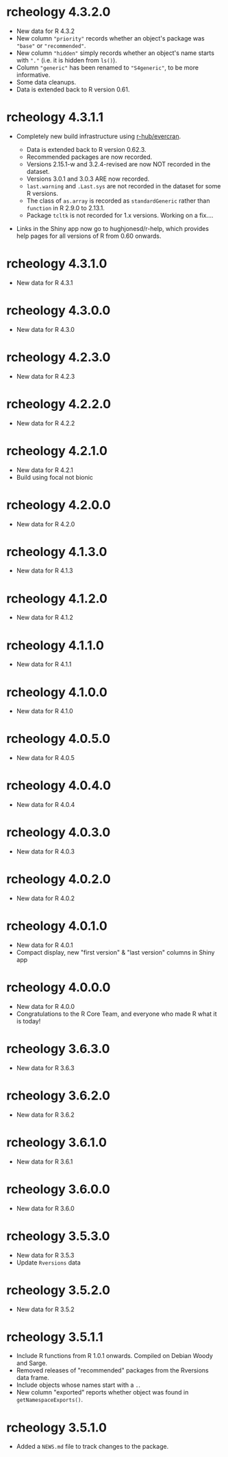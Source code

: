 
# rcheology 4.3.2.0

* New data for R 4.3.2
* New column `"priority"` records whether an object's package was `"base"` or 
  `"recommended"`.
* New column `"hidden"` simply records whether an object's name starts with `"."`
  (i.e. it is hidden from `ls()`).
* Column `"generic"` has been renamed to `"S4generic"`, to be more informative.
* Some data cleanups.
* Data is extended back to R version 0.61.


# rcheology 4.3.1.1

* Completely new build infrastructure using 
  [r-hub/evercran](https://github.com/r-hub/evercran).
  - Data is extended back to R version 0.62.3.
  - Recommended packages are now recorded.
  - Versions 2.15.1-w and 3.2.4-revised are now NOT recorded in the dataset.
  - Versions 3.0.1 and 3.0.3 ARE now recorded.
  - `last.warning` and `.Last.sys` are not recorded in the dataset for some
    R versions.
  - The class of `as.array` is recorded as `standardGeneric` rather than
    `function` in R 2.9.0 to 2.13.1.
  - Package `tcltk` is not recorded for 1.x versions. Working on a fix....
    
* Links in the Shiny app now go to hughjonesd/r-help, which provides help pages
  for all versions of R from 0.60 onwards.


# rcheology 4.3.1.0

* New data for R 4.3.1


# rcheology 4.3.0.0

* New data for R 4.3.0


# rcheology 4.2.3.0

* New data for R 4.2.3


# rcheology 4.2.2.0

* New data for R 4.2.2


# rcheology 4.2.1.0

* New data for R 4.2.1
* Build using focal not bionic


# rcheology 4.2.0.0

* New data for R 4.2.0


# rcheology 4.1.3.0

* New data for R 4.1.3


# rcheology 4.1.2.0

* New data for R 4.1.2


# rcheology 4.1.1.0

* New data for R 4.1.1


# rcheology 4.1.0.0

* New data for R 4.1.0


# rcheology 4.0.5.0

* New data for R 4.0.5


# rcheology 4.0.4.0

* New data for R 4.0.4


# rcheology 4.0.3.0

* New data for R 4.0.3


# rcheology 4.0.2.0

* New data for R 4.0.2


# rcheology 4.0.1.0

* New data for R 4.0.1
* Compact display, new "first version" & "last version" columns in Shiny app

# rcheology 4.0.0.0

* New data for R 4.0.0
* Congratulations to the R Core Team, and everyone who made R what it is today!

# rcheology 3.6.3.0

* New data for R 3.6.3

# rcheology 3.6.2.0

* New data for R 3.6.2

# rcheology 3.6.1.0

* New data for R 3.6.1

# rcheology 3.6.0.0

* New data for R 3.6.0

# rcheology 3.5.3.0

* New data for R 3.5.3
* Update `Rversions` data

# rcheology 3.5.2.0

* New data for R 3.5.2

# rcheology 3.5.1.1

* Include R functions from R 1.0.1 onwards. Compiled on Debian Woody and Sarge.
* Removed releases of "recommended" packages from the Rversions data frame.
* Include objects whose names start with a `.`.
* New column "exported" reports whether object was found in `getNamespaceExports()`.

# rcheology 3.5.1.0

* Added a `NEWS.md` file to track changes to the package.
